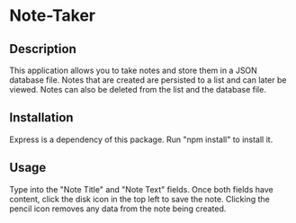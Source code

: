 # Note-Taker

## Description
This application allows you to take notes and store them in a JSON database file.  Notes that are created are persisted to a list and can later be viewed.  Notes can also be deleted from the list and the database file.

## Installation
Express is a dependency of this package. Run "npm install" to install it.

## Usage
Type into the "Note Title" and "Note Text" fields.  Once both fields have content, click the disk icon in the top left to save the note.  Clicking the pencil icon removes any data from the note being created.
